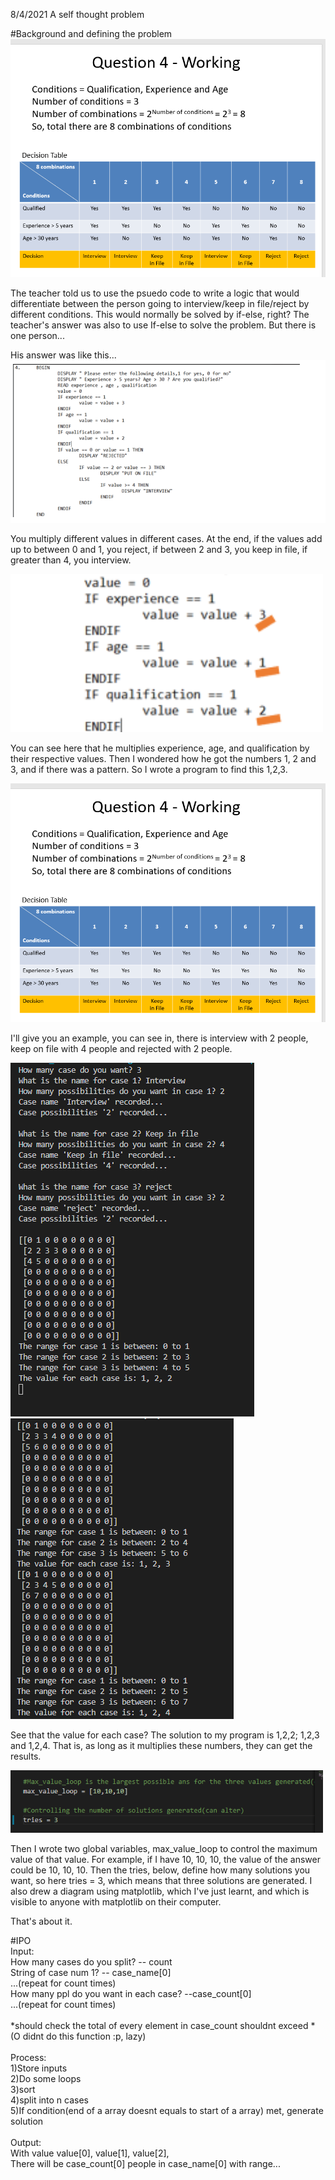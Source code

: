 8/4/2021
A self thought problem

#Background and defining the problem
<img src = "images/question.png">

The teacher told us to use the psuedo code to write a logic that would differentiate between the person going to interview/keep in file/reject by different conditions. This would normally be solved by if-else, right? The teacher's answer was also to use If-else to solve the problem. But there is one person...

His answer was like this...
<img src = "images/figure1.png" >

You multiply different values in different cases. At the end, if the values add up to between 0 and 1, you reject, if between 2 and 3, you keep in file, if greater than 4, you interview.

<img src = "images/figure2.png" width = "500">

You can see here that he multiplies experience, age, and qualification by their respective values. Then I wondered how he got the numbers 1, 2 and 3, and if there was a pattern. So I wrote a program to find this 1,2,3.

<img src = "images/question.png" >

I'll give you an example, you can see in, there is interview with 2 people, keep on file with 4 people and rejected with 2 people.

<img src = "images/solution_sample1.png" >
<img src = "images/solution_sample2.png" >

See that the value for each case? The solution to my program is 1,2,2; 1,2,3 and 1,2,4. That is, as long as it multiplies these numbers, they can get the results.

<img src = "images/figure3.png" width = "500">

Then I wrote two global variables, max_value_loop to control the maximum value of that value. For example, if I have 10, 10, 10, the value of the answer could be 10, 10, 10. Then the tries, below, define how many solutions you want, so here tries = 3, which means that three solutions are generated. I also drew a diagram using matplotlib, which I've just learnt, and which is visible to anyone with matplotlib on their computer.

That's about it.

#IPO<br />
Input:<br />
How many cases do you split? -- count<br />
String of case num 1? -- case_name[0]<br />
...(repeat for count times)<br />
How many ppl do you want in each case? --case_count[0]<br />
...(repeat for count times)<br />
<br />
*should check the total of every element in case_count shouldnt exceed *(O didnt do this function :p, lazy)<br />
<br />
Process:<br />
1)Store inputs<br />
2)Do some loops<br />
3)sort<br />
4)split into n cases<br />
5)If condition(end of a array doesnt equals to start of a array) met, generate solution<br />
<br />
Output:<br />
With value value[0], value[1], value[2],<br />
There will be case_count[0] people in case_name[0] with range...<br />
